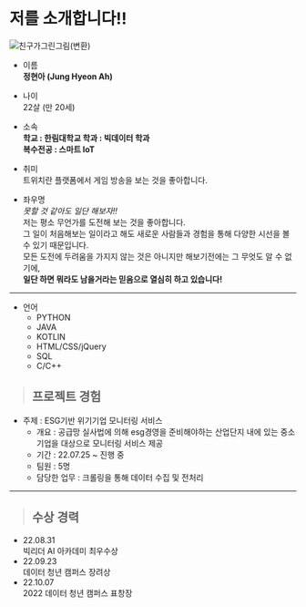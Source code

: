 # 저를 소개합니다!!
![친구가그린그림(변환)](https://user-images.githubusercontent.com/83272007/198274581-738e1734-d3c0-4821-ae77-313c45061e4b.png)

- 이름   
  **정현아 (Jung Hyeon Ah)**

- 나이   
  22살 (만 20세)   
  
- 소속   
  **학교 : 한림대학교
  학과 : 빅데이터 학과   
  복수전공 : 스마트 IoT**   
  
- 취미   
  트위치란 플랫폼에서 게임 방송을 보는 것을 좋아합니다.
  
- 좌우명   
 *못할 것 같아도 일단 해보자!!*   
    저는 평소 무언가를 도전해 보는 것을 좋아합니다.   
    그 일이 처음해보는 일이라고 해도 새로운 사람들과 경험을 통해 다양한 시선을 볼 수 있기 때문입니다.   
    모든 도전에 두려움을 가지지 않는 것은 아니지만 해보기전에는 그 무엇도 알 수 없기에,   
    **일단 하면 뭐라도 남을거라는 믿음으로 열심히 하고 있습니다!**
  
---

- 언어   
  - PYTHON
  - JAVA
  - KOTLIN
  - HTML/CSS/jQuery
  - SQL
  - C/C++   

> ## 프로젝트 경험   
- 주제 : ESG기반 위기기업 모니터링 서비스   
  - 개요 : 공급망 실사법에 의해 esg경영을 준비해야하는 산업단지 내에 있는 중소기업을 대상으로 모니터링 서비스 제공   
  - 기간 : 22.07.25 ~ 진행 중   
  - 팀원 : 5명   
  - 담당한 업무 : 크롤링을 통해 데이터 수집 및 전처리   

---

> ## 수상 경력   
 - 22.08.31   
  빅리더 AI 아카데미 최우수상      
 - 22.09.23   
  데이터 청년 캠퍼스 장려상   
 - 22.10.07   
  2022 데이터 청년 캠퍼스 표창장   

